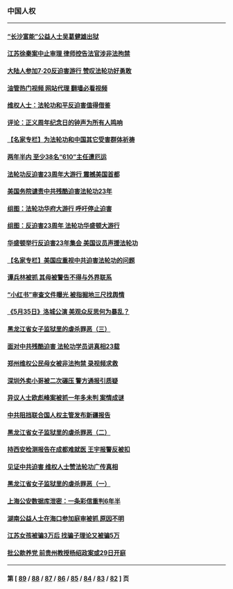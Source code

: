 ### 中国人权
---
#### [“长沙富能”公益人士吴葛健雄出狱](../../pages/ncid278/n13787641.md?07240045) 
#### [江苏徐秦案中止审理 律师控告法官涉非法拘禁](../../pages/ncid278/n13787317.md?07240045) 
#### [大陆人参加7‧20反迫害游行 赞叹法轮功好勇敢](../../pages/ncid278/n13787321.md?07240045) 
#### [油管热门视频 网站代理 翻墙必看视频](http://209.222.30.114:81/youtube.html?07240045)
#### [维权人士：法轮功和平反迫害值得借鉴](../../pages/ncid278/n13787337.md?07240045) 
#### [评论：正义周年纪念日的钟声为所有人鸣响](../../pages/ncid278/n13787109.md?07240045) 
#### [【名家专栏】为法轮功和中国其它受害群体祈祷](../../pages/ncid278/n13787107.md?07240045) 
#### [两年半内 至少38名“610”主任遭厄运](../../pages/ncid278/n13773294.md?07240045) 
#### [法轮功反迫害23周年大游行 震撼美国首都](../../pages/ncid278/n13786701.md?07240045) 
#### [美国务院谴责中共残酷迫害法轮功23年](../../pages/ncid278/n13786585.md?07240045) 
#### [组图：法轮功华府大游行 呼吁停止迫害](../../pages/ncid278/n13786519.md?07240045) 
#### [组图：反迫害23周年 法轮功华盛顿大游行](../../pages/ncid278/n13786433.md?07240045) 
#### [华盛顿举行反迫害23年集会 美国议员声援法轮功](../../pages/ncid278/n13786399.md?07240045) 
#### [【名家专栏】美国应重视中共迫害法轮功的问题](../../pages/ncid278/n13785713.md?07240045) 
#### [谭兵林被抓 其母被警告不得与外界联系](../../pages/ncid278/n13785964.md?07240045) 
#### [“小红书”审查文件曝光 被指掘地三尺找舆情](../../pages/ncid278/n13785746.md?07240045) 
#### [《5月35日》洛城公演 美观众反思何为暴乱？](../../pages/ncid278/n13785743.md?07240045) 
#### [黑龙江省女子监狱里的虐杀罪恶（三）](../../pages/ncid278/n13784732.md?07240045) 
#### [面对中共残酷迫害 法轮功学员讲真相23载](../../pages/ncid278/n13785367.md?07240045) 
#### [郑州维权公民母女被非法拘禁 录视频求救](../../pages/ncid278/n13785440.md?07240045) 
#### [深圳外卖小哥被二次碾压 警方通报引质疑](../../pages/ncid278/n13785234.md?07240045) 
#### [异议人士欧彪峰案被抓一年多未判 案情成谜](../../pages/ncid278/n13785054.md?07240045) 
#### [中共阻挡联合国人权主管发布新疆报告](../../pages/ncid278/n13784940.md?07240045) 
#### [黑龙江省女子监狱里的虐杀罪恶（二）](../../pages/ncid278/n13783691.md?07240045) 
#### [持西安检测报告在成都难就医 王宇报警反被扣](../../pages/ncid278/n13784058.md?07240045) 
#### [见证中共迫害 维权人士赞法轮功广传真相](../../pages/ncid278/n13783984.md?07240045) 
#### [黑龙江省女子监狱里的虐杀罪恶（一）](../../pages/ncid278/n13780871.md?07240045) 
#### [上海公安数据库泄密：一条彩信重判6年半](../../pages/ncid278/n13781753.md?07240045) 
#### [湖南公益人士在海口参加庭审被抓 原因不明](../../pages/ncid278/n13783643.md?07240045) 
#### [江苏女孩被骗3万后 找骗子理论又被骗5万](../../pages/ncid278/n13783623.md?07240045) 
#### [批公款养党 前贵州教授杨绍政案或29日开庭](../../pages/ncid278/n13782827.md?07240045) 

---
#### 第 [ [89](./89.md?07240045) / [88](./88.md?07240045) / [87](./87.md?07240045) / [86](./86.md?07240045) / [85](./85.md?07240045) / [84](./84.md?07240045) / [83](./83.md?07240045) / [82](./82.md?07240045) ] 页
